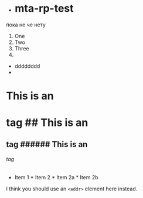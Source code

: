 * # mta-rp-test
пока не че нету
1. One
2. Two
3. Three
4. 

- dddddddd
- 



# This is an <h1> tag ## This is an <h2> tag ###### This is an <h6> tag 

* Item 1 * Item 2   * Item 2a   * Item 2b

I think you should use an `<addr>` element here instead.
